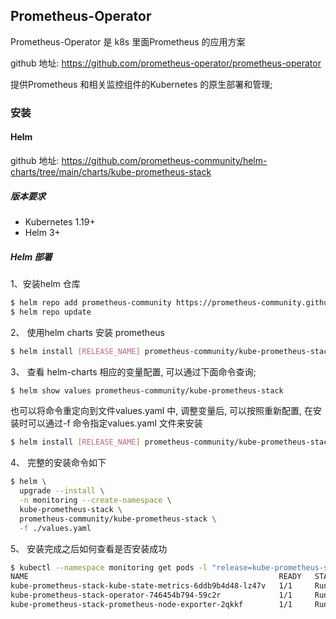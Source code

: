 ## Prometheus-Operator

Prometheus-Operator 是 k8s 里面Prometheus 的应用方案

github 地址: https://github.com/prometheus-operator/prometheus-operator

提供Prometheus 和相关监控组件的Kubernetes 的原生部署和管理;

### 安装

#### Helm 

github 地址: https://github.com/prometheus-community/helm-charts/tree/main/charts/kube-prometheus-stack

##### 版本要求

- Kubernetes 1.19+
- Helm 3+

##### Helm 部署

1、安装helm 仓库

```bash
$ helm repo add prometheus-community https://prometheus-community.github.io/helm-charts
$ helm repo update
```

2、 使用helm charts 安装 prometheus

```bash
$ helm install [RELEASE_NAME] prometheus-community/kube-prometheus-stack
```

3、 查看 helm-charts 相应的变量配置, 可以通过下面命令查询;

```bash
$ helm show values prometheus-community/kube-prometheus-stack
```

也可以将命令重定向到文件values.yaml 中, 调整变量后, 可以按照重新配置, 在安装时可以通过-f 命令指定values.yaml 文件来安装

```bash
$ helm install [RELEASE_NAME] prometheus-community/kube-prometheus-stack -f ./values.yaml
```

4、 完整的安装命令如下

```bash
$ helm \
  upgrade --install \
  -n monitoring --create-namespace \
  kube-prometheus-stack \
  prometheus-community/kube-prometheus-stack \
  -f ./values.yaml
```

5、 安装完成之后如何查看是否安装成功

```bash
$ kubectl --namespace monitoring get pods -l "release=kube-prometheus-stack"
NAME                                                        READY   STATUS    RESTARTS   AGE
kube-prometheus-stack-kube-state-metrics-6ddb9b4d48-lz47v   1/1     Running   0          33s
kube-prometheus-stack-operator-746454b794-59c2r             1/1     Running   0          33s
kube-prometheus-stack-prometheus-node-exporter-2qkkf        1/1     Running   0          33s
```

